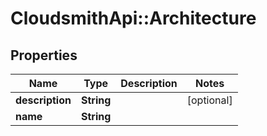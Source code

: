 # CloudsmithApi::Architecture

## Properties
Name | Type | Description | Notes
------------ | ------------- | ------------- | -------------
**description** | **String** |  | [optional] 
**name** | **String** |  | 


